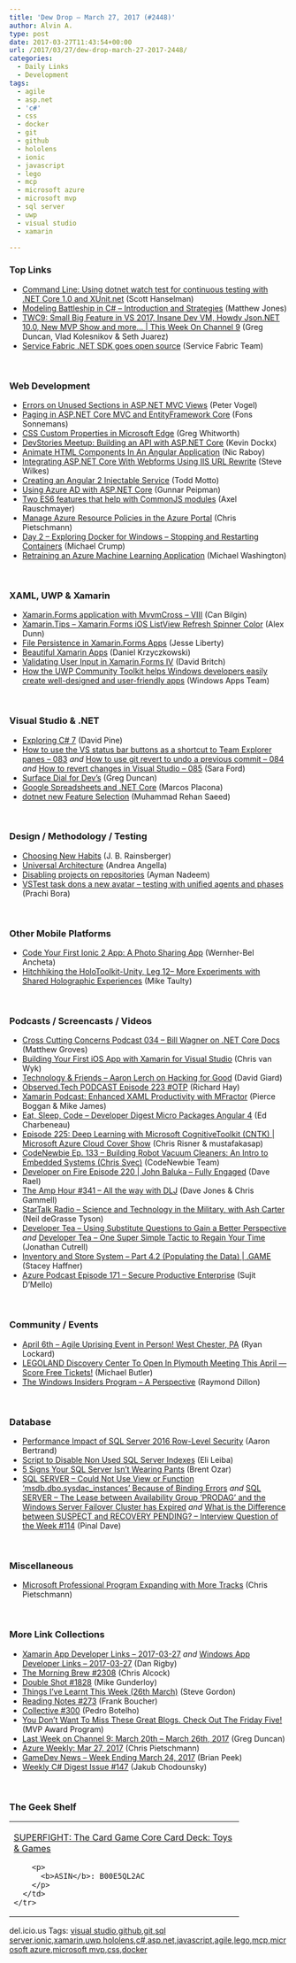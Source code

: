 ```yaml
---
title: 'Dew Drop – March 27, 2017 (#2448)'
author: Alvin A.
type: post
date: 2017-03-27T11:43:54+00:00
url: /2017/03/27/dew-drop-march-27-2017-2448/
categories:
  - Daily Links
  - Development
tags:
  - agile
  - asp.net
  - 'c#'
  - css
  - docker
  - git
  - github
  - hololens
  - ionic
  - javascript
  - lego
  - mcp
  - microsoft azure
  - microsoft mvp
  - sql server
  - uwp
  - visual studio
  - xamarin

---
```

### <a name="top"></a>Top Links

  * <a href="http://feeds.hanselman.com/~/285139551/0/scotthanselman~Command-Line-Using-dotnet-watch-test-for-continuous-testing-with-NET-Core-and-XUnitnet.aspx" target="_blank">Command Line: Using dotnet watch test for continuous testing with .NET Core 1.0 and XUnit.net</a> (Scott Hanselman)
  * <a href="http://feedproxy.google.com/~r/ExceptionNotFound/~3/MLQhIAQmoP8/" target="_blank">Modeling Battleship in C# &#8211; Introduction and Strategies</a> (Matthew Jones)
  * <a href="https://channel9.msdn.com/Shows/This+Week+On+Channel+9/TWC9-Small-Big-Feature-in-VS-2017-Insane-Dev-VM-Howdy-JsonNET-100-New-MVP-Show-and-more?WT.mc_id=DX_MVP4025064" target="_blank">TWC9: Small Big Feature in VS 2017, Insane Dev VM, Howdy Json.NET 10.0, New MVP Show and more&#8230; | This Week On Channel 9</a> (Greg Duncan, Vlad Kolesnikov & Seth Juarez)
  * <a href="https://blogs.msdn.microsoft.com/azureservicefabric/2017/03/24/service-fabric-net-sdk-goes-open-source/" target="_blank">Service Fabric .NET SDK goes open source</a> (Service Fabric Team)

&nbsp;

### <a name="web"></a>Web Development

  * <a href="https://visualstudiomagazine.com/articles/2017/03/24/tip-errors-unused-views-sections-aspnet-mvc.aspx" target="_blank">Errors on Unused Sections in ASP.NET MVC Views</a> (Peter Vogel)
  * <a href="https://www.reflectionit.nl/blog/2017/paging-in-asp-net-core-mvc-and-entityframework-core" target="_blank">Paging in ASP.NET Core MVC and EntityFramework Core</a> (Fons Sonnemans)
  * <a href="http://blogs.windows.com/msedgedev/2017/03/24/css-custom-properties/?WT.mc_id=DX_MVP4025064" target="_blank">CSS Custom Properties in Microsoft Edge</a> (Greg Whitworth)
  * <a href="https://www.kevindockx.com/devstories-meetup-building-an-api-with-asp-net-core/" target="_blank">DevStories Meetup: Building an API with ASP.NET Core</a> (Kevin Dockx)
  * <a href="https://www.thepolyglotdeveloper.com/2017/03/animate-html-components-in-an-angular-application/" target="_blank">Animate HTML Components In An Angular Application</a> (Nic Raboy)
  * <a href="http://feedproxy.google.com/~r/geekswithblogs/~3/Ozbwuroyduc/run-asp-net-core-mvc-alongside-webforms-iis-url-rewrite.aspx" target="_blank">Integrating ASP.NET Core With Webforms Using IIS URL Rewrite</a> (Steve Wilkes)
  * <a href="http://developer.telerik.com/topics/web-development/creating-angular-2-injectable-service/" target="_blank">Creating an Angular 2 Injectable Service</a> (Todd Motto)
  * <a href="http://feedproxy.google.com/~r/gunnarpeipman/~3/UY03C4ysRL8/" target="_blank">Using Azure AD with ASP.NET Core</a> (Gunnar Peipman)
  * <a href="http://feedproxy.google.com/~r/2ality/~3/9OEc7drvNEw/es6-commonjs.html" target="_blank">Two ES6 features that help with CommonJS modules</a> (Axel Rauschmayer)
  * <a href="https://buildazure.com/2017/03/24/manage-azure-resource-policies-in-the-azure-portal/" target="_blank">Manage Azure Resource Policies in the Azure Portal</a> (Chris Pietschmann)
  * <a href="http://michaelcrump.net/part2-docker/" target="_blank">Day 2 &#8211; Exploring Docker for Windows &#8211; Stopping and Restarting Containers</a> (Michael Crump)
  * <a href="http://aihelpwebsite.com/Blog/EntryId/1022/Retraining-an-Azure-Machine-Learning-Application" target="_blank">Retraining an Azure Machine Learning Application</a> (Michael Washington)

&nbsp;

### <a name="silverlight"></a>XAML, UWP & Xamarin

  * <a href="https://canbilgin.wordpress.com/2017/03/26/xamarin-forms-application-with-mvvmcross/" target="_blank">Xamarin.Forms application with MvvmCross – VIII</a> (Can Bilgin)
  * <a href="https://alexdunn.org/2017/03/24/xamarin-tips-xamarin-forms-ios-listview-refresh-spinner-color/" target="_blank">Xamarin.Tips – Xamarin.Forms iOS ListView Refresh Spinner Color</a> (Alex Dunn)
  * <a href="http://feedproxy.google.com/~r/JesseLiberty-SilverlightGeek/~3/iIo_zp5whAM/" target="_blank">File Persistence in Xamarin.Forms Apps</a> (Jesse Liberty)
  * <a href="https://mobileprogrammerblog.wordpress.com/2017/03/25/beautiful-xamarin-apps/" target="_blank">Beautiful Xamarin Apps</a> (Daniel Krzyczkowski)
  * <a href="http://www.davidbritch.com/2017/03/validating-user-input-in-xamarinforms-iv.html" target="_blank">Validating User Input in Xamarin.Forms IV</a> (David Britch)
  * <a href="https://blogs.windows.com/buildingapps/2017/03/24/uwp-community-toolkit-helps-windows-developers-easily-create-well-designed-user-friendly-apps/?WT.mc_id=DX_MVP4025064" target="_blank">How the UWP Community Toolkit helps Windows developers easily create well-designed and user-friendly apps</a> (Windows Apps Team)

&nbsp;

### <a name="dotnet"></a>Visual Studio & .NET

  * <a href="https://ievangelist.github.io/blog/exploring-csharp-seven/" target="_blank">Exploring C# 7</a> (David Pine)
  * <a href="https://saraford.net/2017/03/24/how-to-use-the-vs-status-bar-buttons-as-a-shortcut-to-team-explorer-panes-083/" target="_blank">How to use the VS status bar buttons as a shortcut to Team Explorer panes – 083</a> _and_ <a href="https://saraford.net/2017/03/25/how-to-use-git-revert-to-undo-a-previous-commit-084/" target="_blank">How to use git revert to undo a previous commit – 084</a> _and_ <a href="https://saraford.net/2017/03/26/how-to-revert-changes-in-visual-studio-085/" target="_blank">How to revert changes in Visual Studio – 085</a> (Sara Ford)
  * <a href="https://channel9.msdn.com/coding4fun/blog/Surface-Dial-for-Devs?WT.mc_id=DX_MVP4025064" target="_blank">Surface Dial for Dev&#8217;s</a> (Greg Duncan)
  * <a href="https://twilioinc.wpengine.com/2017/03/google-spreadsheets-and-net-core.html" target="_blank">Google Spreadsheets and .NET Core</a> (Marcos Placona)
  * <a href="http://rehansaeed.com/dotnet-new-feature-selection/" target="_blank">dotnet new Feature Selection</a> (Muhammad Rehan Saeed)

&nbsp;

### <a name="design"></a>Design / Methodology / Testing

  * <a href="http://blog.jbrains.ca/permalink/choosing-new-habits" target="_blank">Choosing New Habits</a> (J. B. Rainsberger)
  * <a href="http://www.red-gate.com/blog/building/universal-architecture" target="_blank">Universal Architecture</a> (Andrea Angella)
  * <a href="https://github.com/blog/2339-disabling-projects-on-repositories" target="_blank">Disabling projects on repositories</a> (Ayman Nadeem)
  * <a href="https://blogs.msdn.microsoft.com/visualstudioalm/2017/03/24/vstest-task-dons-a-new-avatar-testing-with-unified-agents-and-phases/" target="_blank">VSTest task dons a new avatar – testing with unified agents and phases</a> (Prachi Bora)

&nbsp;

### <a name="mobile"></a>Other Mobile Platforms

  * <a href="https://code.tutsplus.com/tutorials/code-your-first-ionic-2-app-getting-set-up--cms-28471" target="_blank">Code Your First Ionic 2 App: A Photo Sharing App</a> (Wernher-Bel Ancheta)
  * <a href="http://feedproxy.google.com/~r/mtaulty/~3/Uwyn_UKqvwY/" target="_blank">Hitchhiking the HoloToolkit-Unity, Leg 12– More Experiments with Shared Holographic Experiences</a> (Mike Taulty)

&nbsp;

### <a name="podcasts"></a>Podcasts / Screencasts / Videos

  * <a href="http://feedproxy.google.com/~r/CrossCuttingConcerns/~3/pcewoOYdNTo/Podcast-034-Bill-Wagner-on-NET-Core-Docs" target="_blank">Cross Cutting Concerns Podcast 034 &#8211; Bill Wagner on .NET Core Docs</a> (Matthew Groves)
  * <a href="https://www.youtube.com/watch?v=1ilsDnYC-B8&feature=youtu.be&mkt_tok=eyJpIjoiT0RjNFpEVTJPR0kzWkdJeCIsInQiOiJyYzh3YWpLcnFuRzlqZGFoRTFUSTh0WmoyUk4wYUJtbXg4cFMxODhNb1RUNVc4ejJBN296TE5oc0JsSnh0TUhMWjc5WTNxSE9nU0RvRHNSTXJkWDVoNlBETHgxbUdYUmFCdUw3ZEU2eFVPVVBDTVNUVDJBOUxmbTM0MlhpOHBTKyJ9" target="_blank">Building Your First iOS App with Xamarin for Visual Studio</a> (Chris van Wyk)
  * <a href="http://DavidGiard.com/2017/03/27/AaronLerchOnHackingForGood.aspx" target="_blank">Technology & Friends &#8211; Aaron Lerch on Hacking for Good</a> (David Giard)
  * <a href="http://www.windowsobserver.com/2017/03/25/observed-tech-podcast-episode-223-otp/" target="_blank">Observed.Tech PODCAST Episode 223 #OTP</a> (Richard Hay)
  * <a href="https://blog.xamarin.com/podcast-enhanced-xaml-productivity-with-mfractor/" target="_blank">Xamarin Podcast: Enhanced XAML Productivity with MFractor</a> (Pierce Boggan & Mike James)
  * <a href="http://developer.telerik.com/content-types/podcast/developer-digest-micro-packages-angular-4/" target="_blank">Eat, Sleep, Code &#8211; Developer Digest Micro Packages Angular 4</a> (Ed Charbeneau)
  * <a href="https://channel9.msdn.com/Shows/Cloud+Cover/Episode-225-Deep-Learning-with-Microsoft-CognitiveToolkit-CNTK?WT.mc_id=DX_MVP4025064" target="_blank">Episode 225: Deep Learning with Microsoft CognitiveToolkit (CNTK) | Microsoft Azure Cloud Cover Show</a> (Chris Risner & mustafakasap)
  * <a href="http://www.codenewbie.org/podcast/building-robot-vacuum-cleaners-an-intro-to-embedded-systems" target="_blank">CodeNewbie Ep. 133 – Building Robot Vacuum Cleaners: An Intro to Embedded Systems (Chris Svec)</a> (CodeNewbie Team)
  * <a href="http://developeronfire.com/podcast/episode-220-john-baluka-fully-engaged" target="_blank">Developer on Fire Episode 220 | John Baluka &#8211; Fully Engaged</a> (Dave Rael)
  * <a href="http://feedproxy.google.com/~r/TheAmpHour/~3/NlWmkugKKNY/" target="_blank">The Amp Hour #341 – All the way with DLJ</a> (Dave Jones & Chris Gammell)
  * <a href="https://soundcloud.com/startalk/science-and-technology-in-the-military-with-ash-carter" target="_blank">StarTalk Radio &#8211; Science and Technology in the Military, with Ash Carter</a> (Neil deGrasse Tyson)
  * <a href="http://feedproxy.google.com/~r/DeveloperTea/~3/hZ3C7hK0qT8/62565-using-substitute-questions-to-gain-a-better-perspective" target="_blank">Developer Tea &#8211; Using Substitute Questions to Gain a Better Perspective</a> _and_ <a href="http://feedproxy.google.com/~r/DeveloperTea/~3/pGxz_B36P6Q/61175-one-super-simple-tactic-to-regain-your-time" target="_blank">Developer Tea &#8211; One Super Simple Tactic to Regain Your Time</a> (Jonathan Cutrell)
  * <a href="https://channel9.msdn.com/Shows/dotGAME/Inventory-and-Store-System-Part-42-Populating-the-Data?WT.mc_id=DX_MVP4025064" target="_blank">Inventory and Store System &#8211; Part 4.2 (Populating the Data) | .GAME</a> (Stacey Haffner)
  * <a href="http://azpodcast.azurewebsites.net/post/Episode-171-Secure-Productive-Enterprise" target="_blank">Azure Podcast Episode 171 &#8211; Secure Productive Enterprise</a> (Sujit D&#8217;Mello)

&nbsp;

### <a name="events"></a>Community / Events

  * <a href="http://coalition.agileuprising.com/t/april-6th-agile-uprising-event-in-person-west-chester-pa/739" target="_blank">April 6th &#8211; Agile Uprising Event in Person! West Chester, PA</a> (Ryan Lockard)
  * <a href="http://www.uwishunu.com/2017/03/legoland-discovery-center-open-philadelphia-april-score-free-tickets/" target="_blank">LEGOLAND Discovery Center To Open In Plymouth Meeting This April — Score Free Tickets!</a> (Michael Butler)
  * <a href="http://insidersblog.azurewebsites.net/index.php/2017/03/24/the-windows-insiders-program-a-perspective/" target="_blank">The Windows Insiders Program – A Perspective</a> (Raymond Dillon)

&nbsp;

### <a name="sql"></a>Database

  * <a href="http://feedproxy.google.com/~r/MSSQLTips-LatestSqlServerTips/~3/6-EX-dcCROo/tip.asp" target="_blank">Performance Impact of SQL Server 2016 Row-Level Security</a> (Aaron Bertrand)
  * <a href="http://feedproxy.google.com/~r/MSSQLTips-LatestSqlServerTips/~3/pxPoxMk-0p8/tip.asp" target="_blank">Script to Disable Non Used SQL Server Indexes</a> (Eli Leiba)
  * <a href="http://feedproxy.google.com/~r/BrentOzar-SqlServerDba/~3/e347SZs4R1E/" target="_blank">5 Signs Your SQL Server Isn’t Wearing Pants</a> (Brent Ozar)
  * <a href="https://blog.sqlauthority.com/2017/03/25/sql-server-not-use-view-function-msdb-dbo-sysdac_instances-binding-errors/" target="_blank">SQL SERVER – Could Not Use View or Function ‘msdb.dbo.sysdac_instances’ Because of Binding Errors</a> _and_ <a href="https://blog.sqlauthority.com/2017/03/27/sql-server-lease-availability-group-prodag-windows-server-failover-cluster-expired/" target="_blank">SQL SERVER – The Lease between Availability Group ‘PRODAG’ and the Windows Server Failover Cluster has Expired</a> _and_ <a href="https://blog.sqlauthority.com/2017/03/26/difference-suspect-recovery-pending-interview-question-week-114/" target="_blank">What is the Difference between SUSPECT and RECOVERY PENDING? – Interview Question of the Week #114</a> (Pinal Dave)

&nbsp;

### <a name="misc"></a>Miscellaneous

  * <a href="https://buildazure.com/2017/03/25/microsoft-professional-program-expanding-with-more-tracks/" target="_blank">Microsoft Professional Program Expanding with More Tracks</a> (Chris Pietschmann)

&nbsp;

### <a name="links"></a>More Link Collections

  * <a href="http://allaboutxamarin.com/2017/03/xamarin-app-developer-links-2017-03-27/" target="_blank">Xamarin App Developer Links &#8211; 2017-03-27</a> _and_ <a href="http://windowsappdev.com/2017/03/windows-app-developer-links-2017-03-27/" target="_blank">Windows App Developer Links &#8211; 2017-03-27</a> (Dan Rigby)
  * <a href="http://feedproxy.google.com/~r/ReflectivePerspective/~3/bMtwrFaU4LU/" target="_blank">The Morning Brew #2308</a> (Chris Alcock)
  * <a href="http://afreshcup.com/home/2017/3/27/double-shot-1828.html" target="_blank">Double Shot #1828</a> (Mike Gunderloy)
  * <a href="https://www.stevejgordon.co.uk/things-ive-learnt-week-26th-march" target="_blank">Things I’ve Learnt This Week (26th March)</a> (Steve Gordon)
  * <a href="http://www.frankysnotes.com/2017/03/reading-notes-273.html" target="_blank">Reading Notes #273</a> (Frank Boucher)
  * <a href="http://feedproxy.google.com/~r/tympanus/~3/DvPL0lilo70/" target="_blank">Collective #300</a> (Pedro Botelho)
  * <a href="https://blogs.msdn.microsoft.com/mvpawardprogram/2017/03/24/friday-five-march-24/" target="_blank">You Don’t Want To Miss These Great Blogs. Check Out The Friday Five!</a> (MVP Award Program)
  * <a href="https://channel9.msdn.com/Blogs/C9Team/Last-Week-on-Channel-9-March-20th-March-26th-2017?WT.mc_id=DX_MVP4025064" target="_blank">Last Week on Channel 9: March 20th &#8211; March 26th, 2017</a> (Greg Duncan)
  * <a href="https://buildazure.com/2017/03/27/azure-weekly-mar-27-2017/" target="_blank">Azure Weekly: Mar 27, 2017</a> (Chris Pietschmann)
  * <a href="http://feedproxy.google.com/~r/BrianPeek/~3/5opzVzRIcBA/post.aspx" target="_blank">GameDev News &#8211; Week Ending March 24, 2017</a> (Brian Peek)
  * <a href="http://feedproxy.google.com/~r/digest-csharp/~3/dEx8sXss57o/147" target="_blank">Weekly C# Digest Issue #147</a> (Jakub Chodounsky)

&nbsp;

### <a name="shelf"></a>The Geek Shelf

<div id="scid:7dc1bd33-94bd-46fd-a20b-0131235bcd47:3b2cfb7a-706b-48ca-bd1e-f7de2ba90974" class="wlWriterEditableSmartContent" style="float: none; padding-bottom: 0px; padding-top: 0px; padding-left: 0px; margin: 0px; display: inline; padding-right: 0px">
  <table cellspacing="0" cellpadding="2" width="400" border="0" unselectable="on">
    <tr>
      <td valign="top" width="400">
        <p>
          <a title="SUPERFIGHT: The Card Game Core Card Deck: Toys & Games" href="http://www.amazon.com/exec/obidos/ASIN/B00E5QL2AC/amavin-20">SUPERFIGHT: The Card Game Core Card Deck: Toys & Games</a>
        </p>
        
        <p>
          <b>ASIN</b>: B00E5QL2AC
        </p>
      </td>
    </tr>
  </table>
</div>

<div id="scid:77ECF5F8-D252-44F5-B4EB-D463C5396A79:1cacc91f-6de6-4e1d-8f77-8d8a437ddd42" class="wlWriterEditableSmartContent" style="float: none; padding-bottom: 0px; padding-top: 0px; padding-left: 0px; margin: 0px; display: inline; padding-right: 0px">
  del.icio.us Tags: <a href="http://del.icio.us/popular/visual+studio" rel="tag">visual studio</a>,<a href="http://del.icio.us/popular/github" rel="tag">github</a>,<a href="http://del.icio.us/popular/git" rel="tag">git</a>,<a href="http://del.icio.us/popular/sql+server" rel="tag">sql server</a>,<a href="http://del.icio.us/popular/ionic" rel="tag">ionic</a>,<a href="http://del.icio.us/popular/xamarin" rel="tag">xamarin</a>,<a href="http://del.icio.us/popular/uwp" rel="tag">uwp</a>,<a href="http://del.icio.us/popular/hololens" rel="tag">hololens</a>,<a href="http://del.icio.us/popular/c%23" rel="tag">c#</a>,<a href="http://del.icio.us/popular/asp.net" rel="tag">asp.net</a>,<a href="http://del.icio.us/popular/javascript" rel="tag">javascript</a>,<a href="http://del.icio.us/popular/agile" rel="tag">agile</a>,<a href="http://del.icio.us/popular/lego" rel="tag">lego</a>,<a href="http://del.icio.us/popular/mcp" rel="tag">mcp</a>,<a href="http://del.icio.us/popular/microsoft+azure" rel="tag">microsoft azure</a>,<a href="http://del.icio.us/popular/microsoft+mvp" rel="tag">microsoft mvp</a>,<a href="http://del.icio.us/popular/css" rel="tag">css</a>,<a href="http://del.icio.us/popular/docker" rel="tag">docker</a>
</div>